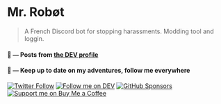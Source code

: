 # Mr. Robøt

> A French Discord bot for stopping harassments. Modding tool and loggin.

####   📝 — Posts from [the DEV profile](https://dev.to/mrrobot)

<!-- BLOG-POST-LIST:START --><!-- BLOG-POST-LIST:END -->


#### 🍃 — Keep up to date on my adventures, follow me everywhere

[![Twitter Follow](https://img.shields.io/twitter/follow/Mist3r_Robot?color=%231DA1F2&label=Follow%20me&logo=Twitter&style=for-the-badge)](https://twitter.com/Mist3r_Robot) [![Follow me on DEV](https://img.shields.io/badge/dev.to-%2308090A.svg?&style=for-the-badge&logo=dev.to&logoColor=white&alt=devto)](https://dev.to/mrrobot) [![GitHub Sponsors](https://img.shields.io/badge/Sponsor%20me-%23EA54AE.svg?&style=for-the-badge&logo=github-sponsors&logoColor=white)](https://github.com/sponsors/thomasbnt) [![Support me on Buy Me a Coffee](https://img.shields.io/badge/-Support%20me-%23FFDD00?style=for-the-badge&logo=buy-me-a-coffee&logoColor=black)](https://www.buymeacoffee.com/thomasbn/t?via=thomasbnt)
